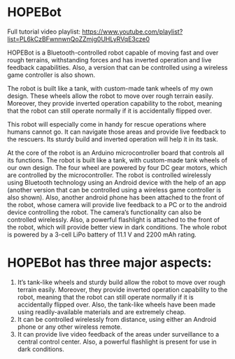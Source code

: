# HOPEBot


Full tutorial video playlist: https://www.youtube.com/playlist?list=PL6kCzBFwnnwnQoZZmjg0UHLyRVqE3cze0

HOPEBot is a Bluetooth-controlled robot capable of moving fast and over rough terrains, withstanding forces and has inverted operation and live feedback capabilities. Also, a version that can be controlled using a wireless game controller is also shown.

The robot is built like a tank, with custom-made tank wheels of my own design. These wheels allow the robot to move over rough terrain easily. Moreover, they provide inverted operation capability to the robot, meaning that the robot can still operate normally if it is accidentally flipped over.

This robot will especially come in handy for rescue operations where humans cannot go. It can navigate those areas and provide live feedback to the rescuers. Its sturdy build and inverted operation will help it in its task.

At the core of the robot is an Arduino microcontroller board that controls all its functions. The robot is built like a tank, with custom-made tank wheels of our own design. The four wheel are powered by four DC gear motors, which are controlled by the microcontroller. The robot is controlled wirelessly using Bluetooth technology using an Android device with the help of an app (another version that can be controlled using a wireless game controller is also shown). Also, another android phone has been attached to the front of the robot, whose camera will provide live feedback to a PC or to the android device controlling the robot. The camera’s functionality can also be controlled wirelessly. Also, a powerful flashlight is attached to the front of the robot, which will provide better view in dark conditions. The whole robot is powered by a 3-cell LiPo battery of 11.1 V and 2200 mAh rating.

# HOPEBot has three major aspects:

1. It’s tank-like wheels and sturdy build allow the robot to move over rough terrain easily. Moreover, they provide inverted operation capability to the robot, meaning that the robot can still operate normally if it is accidentally flipped over. Also, the tank-like wheels have been made using readily-available materials and are extremely cheap.
2. It can be controlled wirelessly from distance, using either an Android phone or any other wireless remote.
3. It can provide live video feedback of the areas under surveillance to a central control center. Also, a powerful flashlight is present for use in dark conditions.

